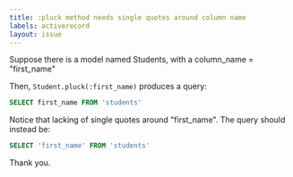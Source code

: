 ```yaml
---
title: :pluck method needs single quotes around column name
labels: activerecord
layout: issue
---
```


Suppose there is a model named Students, with a column_name = "first_name"

Then, `Student.pluck(:first_name)` produces a query:

``` sql
SELECT first_name FROM 'students' 
```

Notice that lacking of single quotes around "first_name". The query should instead be:

``` sql
SELECT 'first_name' FROM 'students'
```

Thank you.

